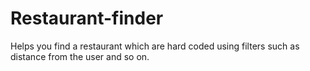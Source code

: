 # Restaurant-finder
Helps you find a restaurant which are hard coded using filters such as distance from the user and so on.

